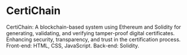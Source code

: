 # CertiChain
CertiChain: A blockchain-based system using Ethereum and Solidity for generating, validating, and verifying tamper-proof digital certificates. Enhancing security, transparency, and trust in the certification process. Front-end: HTML, CSS, JavaScript. Back-end: Solidity.
